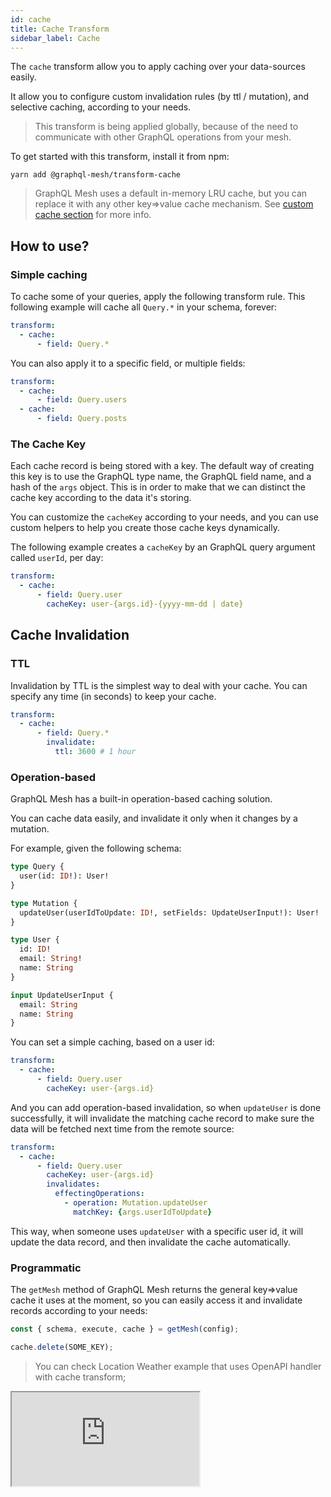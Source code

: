 ```yaml
---
id: cache
title: Cache Transform
sidebar_label: Cache
---
```


The `cache` transform allow you to apply caching over your data-sources easily. 

It allow you to configure custom invalidation rules (by ttl / mutation), and selective caching, according to your needs.

> This transform is being applied globally, because of the need to communicate with other GraphQL operations from your mesh.

To get started with this transform, install it from npm:

```
yarn add @graphql-mesh/transform-cache
```

> GraphQL Mesh uses a default in-memory LRU cache, but you can replace it with any other key=>value cache mechanism. See [custom cache section](/docs/recipes/custom-cache) for more info.

## How to use?

### Simple caching

To cache some of your queries, apply the following transform rule. This following example will cache all `Query.*` in your schema, forever:

```yml
transform:
  - cache:
      - field: Query.*
```

You can also apply it to a specific field, or multiple fields:

```yml
transform:
  - cache:
      - field: Query.users
  - cache:
      - field: Query.posts
```

### The Cache Key

Each cache record is being stored with a key. The default way of creating this key is to use the GraphQL type name, the GraphQL field name, and a hash of the `args` object. This is in order to make that we can distinct the cache key according to the data it's storing.

You can customize the `cacheKey` according to your needs, and you can use custom helpers to help you create those cache keys dynamically. 

The following example creates a `cacheKey` by an GraphQL query argument called `userId`, per day:

```yml
transform:
  - cache:
      - field: Query.user
        cacheKey: user-{args.id}-{yyyy-mm-dd | date}
```

## Cache Invalidation

### TTL

Invalidation by TTL is the simplest way to deal with your cache. You can specify any time (in seconds) to keep your cache. 

```yml
transform:
  - cache:
      - field: Query.*
        invalidate:
          ttl: 3600 # 1 hour
```

### Operation-based

GraphQL Mesh has a built-in operation-based caching solution.

You can cache data easily, and invalidate it only when it changes by a mutation.

For example, given the following schema:

```graphql
type Query {
  user(id: ID!): User!
}

type Mutation {
  updateUser(userIdToUpdate: ID!, setFields: UpdateUserInput!): User!
}

type User {
  id: ID!
  email: String!
  name: String
}

input UpdateUserInput {
  email: String
  name: String
}
```

You can set a simple caching, based on a user id: 

```yml
transform:
  - cache:
      - field: Query.user
        cacheKey: user-{args.id}
```

And you can add operation-based invalidation, so when `updateUser` is done successfully, it will invalidate the matching cache record to make sure the data will be fetched next time from the remote source:

```yml
transform:
  - cache:
      - field: Query.user
        cacheKey: user-{args.id}
        invalidates:
          effectingOperations:
            - operation: Mutation.updateUser
              matchKey: {args.userIdToUpdate}
```

This way, when someone uses `updateUser` with a specific user id, it will update the data record, and then invalidate the cache automatically.

### Programmatic 

The `getMesh` method of GraphQL Mesh returns the general key=>value cache it uses at the moment, so you can easily access it and invalidate records according to your needs:

```ts
const { schema, execute, cache } = getMesh(config);

cache.delete(SOME_KEY);
```

> You can check Location Weather example that uses OpenAPI handler with cache transform;
<iframe
     src="https://codesandbox.io/embed/github/Urigo/graphql-mesh/tree/master/examples/location-weather?fontsize=14&hidenavigation=1&theme=dark"
     style={{width:"100%", height:"500px", border:"0", borderRadius: "4px", overflow:"hidden"}}
     title="typescript-location-weather-example"
     allow="geolocation; microphone; camera; midi; vr; accelerometer; gyroscope; payment; ambient-light-sensor; encrypted-media; usb"
     sandbox="allow-modals allow-forms allow-popups allow-scripts allow-same-origin"/>

## Config API Reference

{@import ../generated-markdown/CacheTransformConfig.generated.md}
